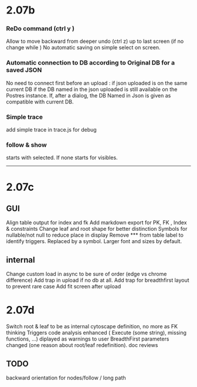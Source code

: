 # 2.07b

### ReDo command (ctrl y ) 

Allow to move backward from deeper undo (ctrl z)  up to last screen (if no change while )
No automatic saving on simple select on screen. 

### Automatic connection to DB according to Original DB for a saved JSON

No need to connect first before an upload : 
 if json uploaded is on the same current DB
 if the DB named in the json uploaded is still available on the Postres instance. 
 If, after a dialog, the DB Named in Json is given as compatible with current DB. 

### Simple trace 
 add simple trace in trace.js for debug

### follow & show 
 starts with selected. If none starts for visibles.

--- 

# 2.07c

## GUI

Align table output for index and fk
Add markdown export for PK, FK , Index & constraints 
Change leaf and root shape for better distinction 
Symbols for nullable/not null to reduce place in display
Remove *** from table label to identify triggers. Replaced by a symbol. 
Larger font and sizes by default. 



## internal

Change custom load in async to be sure of order (edge vs chrome difference)
Add trap in upload if no db at all. 
Add trap for breadthfirst layout to prevent rare case
Add fit screen after upload


# 2.07d 

Switch root & leaf to be as internal cytoscape definition, no more as FK thinking
Triggers code analysis enhanced ( Execute (some string), missing functions, ...) diplayed as warnings to user 
BreadthFirst parameters changed (one reason about root/leaf redefinition).
doc reviews






## TODO 
   backward orientation for nodes/follow / long path




